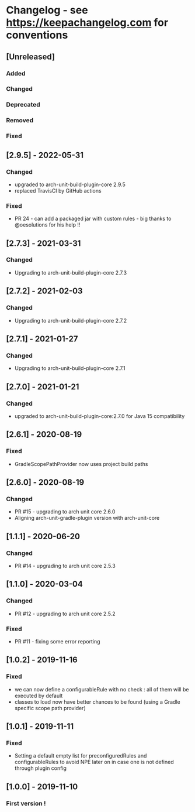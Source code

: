 # Changelog - see https://keepachangelog.com for conventions

## [Unreleased]

### Added

### Changed

### Deprecated

### Removed

### Fixed

## [2.9.5] - 2022-05-31

### Changed
- upgraded to arch-unit-build-plugin-core 2.9.5
- replaced TravisCI by GitHub actions

### Fixed
- PR 24 - can add a packaged jar with custom rules - big thanks to @oesolutions for his help !!

## [2.7.3] - 2021-03-31

### Changed
- Upgrading to arch-unit-build-plugin-core 2.7.3

## [2.7.2] - 2021-02-03

### Changed
- Upgrading to arch-unit-build-plugin-core 2.7.2

## [2.7.1] - 2021-01-27

### Changed
- Upgrading to arch-unit-build-plugin-core 2.7.1

## [2.7.0] - 2021-01-21

### Changed
 - upgraded to arch-unit-build-plugin-core:2.7.0 for Java 15 compatibility

## [2.6.1] - 2020-08-19

### Fixed
 - GradleScopePathProvider now uses project build paths

## [2.6.0] - 2020-08-19

### Changed
 - PR #15 - upgrading to arch unit core 2.6.0
 - Aligning arch-unit-gradle-plugin version with arch-unit-core 

## [1.1.1] - 2020-06-20

### Changed
 - PR #14 - upgrading to arch unit core 2.5.3

## [1.1.0] - 2020-03-04

### Changed
 - PR #12 - upgrading to arch unit core 2.5.2
 
### Fixed
 - PR #11 - fixing some error reporting

## [1.0.2] - 2019-11-16

### Fixed
 - we can now define a configurableRule with no check : all of them will be executed by default
 - classes to load now have better chances to be found (using a Gradle specific scope path provider)

## [1.0.1] - 2019-11-11

### Fixed
 - Setting a default empty list for preconfiguredRules and configurableRules to avoid NPE later on in case one is not defined through plugin config

## [1.0.0] - 2019-11-10

### First version !
